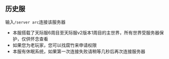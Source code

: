 ## 历史服
输入`/server arc`连接该服务器  
* 本服搭载了天际服6周目至天际服v2版本1周目的主世界，所有世界受服务器保护，仅供怀念查看
* 如果您为老玩家，您可以找腐竹来申请权限
* 本服有休眠系统，如果第一次连接失败请稍等几秒后再次连接服务器